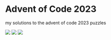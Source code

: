 # Advent of Code 2023

my solutions to the advent of code 2023 puzzles

![](https://img.shields.io/badge/day%20📅-1-blue)    ![](https://img.shields.io/badge/stars%20⭐-2-yellow)    ![](https://img.shields.io/badge/days%20completed-1-red)

